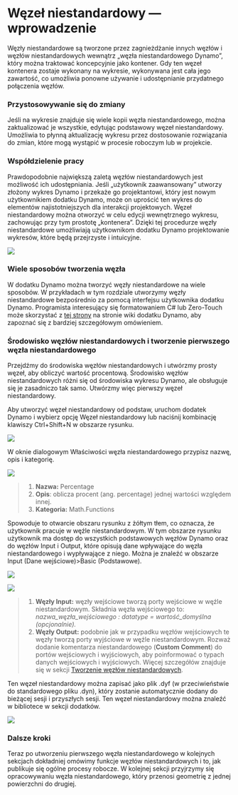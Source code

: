 # Węzeł niestandardowy — wprowadzenie

Węzły niestandardowe są tworzone przez zagnieżdżanie innych węzłów i węzłów niestandardowych wewnątrz „węzła niestandardowego Dynamo”, który można traktować koncepcyjnie jako kontener. Gdy ten węzeł kontenera zostaje wykonany na wykresie, wykonywana jest cała jego zawartość, co umożliwia ponowne używanie i udostępnianie przydatnego połączenia węzłów.

### Przystosowywanie się do zmiany

Jeśli na wykresie znajduje się wiele kopii węzła niestandardowego, można zaktualizować je wszystkie, edytując podstawowy węzeł niestandardowy. Umożliwia to płynną aktualizację wykresu przez dostosowanie rozwiązania do zmian, które mogą wystąpić w procesie roboczym lub w projekcie.

### Współdzielenie pracy

Prawdopodobnie największą zaletą węzłów niestandardowych jest możliwość ich udostępniania. Jeśli „użytkownik zaawansowany” utworzy złożony wykres Dynamo i przekaże go projektantowi, który jest nowym użytkownikiem dodatku Dynamo, może on uprościć ten wykres do elementów najistotniejszych dla interakcji projektowych. Węzeł niestandardowy można otworzyć w celu edycji wewnętrznego wykresu, zachowując przy tym prostotę „kontenera”. Dzięki tej procedurze węzły niestandardowe umożliwiają użytkownikom dodatku Dynamo projektowanie wykresów, które będą przejrzyste i intuicyjne.

![](<../images/6-1/1/custom node intro - work sharing 01.jpg>)

### Wiele sposobów tworzenia węzła

W dodatku Dynamo można tworzyć węzły niestandardowe na wiele sposobów. W przykładach w tym rozdziale utworzymy węzły niestandardowe bezpośrednio za pomocą interfejsu użytkownika dodatku Dynamo. Programista interesujący się formatowaniem C# lub Zero-Touch może skorzystać z [tej strony](https://github.com/DynamoDS/Dynamo/wiki/How-To-Create-Your-Own-Nodes) na stronie wiki dodatku Dynamo, aby zapoznać się z bardziej szczegółowym omówieniem.

### Środowisko węzłów niestandardowych i tworzenie pierwszego węzła niestandardowego

Przejdźmy do środowiska węzłów niestandardowych i utwórzmy prosty węzeł, aby obliczyć wartość procentową. Środowisko węzłów niestandardowych różni się od środowiska wykresu Dynamo, ale obsługuje się je zasadniczo tak samo. Utwórzmy więc pierwszy węzeł niestandardowy.

Aby utworzyć węzeł niestandardowy od podstaw, uruchom dodatek Dynamo i wybierz opcję Węzeł niestandardowy lub naciśnij kombinację klawiszy Ctrl+Shift+N w obszarze rysunku.

![](<../images/6-1/1/custom node intro - custom node environment 01.jpg>)

W oknie dialogowym Właściwości węzła niestandardowego przypisz nazwę, opis i kategorię.

![](<../images/6-1/1/custom node intro - custom node environment 02.jpg>)

> 1. **Nazwa:** Percentage
> 2. **Opis**: oblicza procent (ang. percentage) jednej wartości względem innej.
> 3. **Kategoria:** Math.Functions

Spowoduje to otwarcie obszaru rysunku z żółtym tłem, co oznacza, że użytkownik pracuje w węźle niestandardowym. W tym obszarze rysunku użytkownik ma dostęp do wszystkich podstawowych węzłów Dynamo oraz do węzłów Input i Output, które opisują dane wpływające do węzła niestandardowego i wypływające z niego. Można je znaleźć w obszarze Input (Dane wejściowe)>Basic (Podstawowe).

![](<../images/6-1/1/custom node intro - custom node environment 03.jpg>)

![](<../images/6-1/1/custom node intro - custom node environment 04.jpg>)

> 1. **Węzły Input:** węzły wejściowe tworzą porty wejściowe w węźle niestandardowym. Składnia węzła wejściowego to: _nazwa\_węzła\_wejściowego : datatype = wartość\_domyślna (opcjonalnie)._
> 2. **Węzły Output:** podobnie jak w przypadku węzłów wejściowych te węzły tworzą porty wyjściowe w węźle niestandardowym. Rozważ dodanie komentarza niestandardowego (**Custom Comment**) do portów wejściowych i wyjściowych, aby poinformować o typach danych wejściowych i wyjściowych. Więcej szczegółów znajduje się w sekcji [Tworzenie węzłów niestandardowych](2-creating.md).

Ten węzeł niestandardowy można zapisać jako plik .dyf (w przeciwieństwie do standardowego pliku .dyn), który zostanie automatycznie dodany do bieżącej sesji i przyszłych sesji. Ten węzeł niestandardowy można znaleźć w bibliotece w sekcji dodatków.

![](<../images/6-1/1/custom node intro - custom node environment 05.jpg>)

### Dalsze kroki

Teraz po utworzeniu pierwszego węzła niestandardowego w kolejnych sekcjach dokładniej omówimy funkcje węzłów niestandardowych i to, jak publikuje się ogólne procesy robocze. W kolejnej sekcji przyjrzymy się opracowywaniu węzła niestandardowego, który przenosi geometrię z jednej powierzchni do drugiej.
